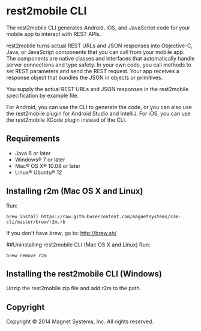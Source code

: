 # rest2mobile CLI

The rest2mobile CLI generates Android, iOS, and JavaScript code for your mobile app to interact with REST APIs. 

rest2mobile turns actual REST URLs and JSON responses into Objective-C, Java, or JavaScript components that you can call from your mobile app. The components are native classes and interfaces that automatically handle server connections and type safety. In your own code, you call methods to set REST parameters and send the REST request. Your app receives a response object that bundles the JSON in objects or primitives.

You supply the actual REST URLs and JSON responses in the rest2mobile specification by example file.

For Android, you can use the CLI to generate the code, or you can also use the rest2mobile plugin for Android Studio and IntelliJ. For iOS, you can use the rest2mobile XCode plugin instead of the CLI.

## Requirements

  - Java 6 or later
  - Windows® 7 or later
  - Mac® OS X® 10.08 or later
  - Linux® Ubuntu® 12   

## Installing r2m (Mac OS X and Linux)

Run:
```
brew install https://raw.githubusercontent.com/magnetsystems/r2m-cli/master/brew/r2m.rb
```

If you don't have _brew_, go to: http://brew.sh/


##Uninstalling rest2mobile CLI (Mac OS X and Linux)
Run:
```
brew remove r2m
```

## Installing the rest2mobile CLI (Windows)

Unzip the rest2mobile zip file and add r2m to the path.

## Copyright

Copyright © 2014 Magnet Systems, Inc. All rights reserved.

<!---
## License

Licensed under the **[Apache License, Version 2.0] [license]** (the "License");
you may not use this software except in compliance with the License.
-->
[website]: http://developer.magnet.com
[techdoc]: https://github.com/magnetsystems/r2m/wiki
[r2m-plugin-android]:https://github.com/magnetsystems/r2m-plugin-android/
[r2m-plugin-ios]:https://github.com/magnetsystems/r2m-plugin-ios/
[r2m-cli]:https://github.com/magnetsystems/r2m-cli/
[license]: http://www.apache.org/licenses/LICENSE-2.0
